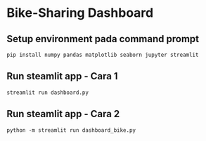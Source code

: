 # Bike-Sharing Dashboard

## Setup environment pada command prompt
```
pip install numpy pandas matplotlib seaborn jupyter streamlit 
```

## Run steamlit app - Cara 1
```
streamlit run dashboard.py
```

## Run steamlit app - Cara 2
```
python -m streamlit run dashboard_bike.py
```

